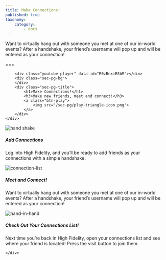 ```yaml
---
title: Make Connections!
published: true
taxonomy:
    category:
        - docs
---
```


<!--While modifying the content of this page, ensure to only replace the text and image and video URL information. Contact Nimisha to make changes to the design. -->

<!-- Summary Begin -->
<div class="summary-block">
	<p>Want to virtually hang out with someone you met at one of our in-world events? After a handshake, your friend’s username will pop up and will be entered as your connection!</p>
</div>
<!-- Summary End -->

===

<div class="video-container">
	<div class="area-holder">
	</div>
	<div class="area-content">
		
		<div class="youtube-player" data-id="R0zBnxiRSbM"></div>
		<div class="sec-pg-bg">
		</div>
		<div class="sec-pg-title">
			<h1>Make Connections!</h1>
			<h3>Make new friends, meet and connect!</h3>
			<a class="btn-play">
				<img src="/sec-pg/play-triangle-icon.png">
			</a>
		</div>
	</div>
	
</div>

<div id="sec-pg-body-1" class="sec-pg-content content-reversed">
	<div class="container">
		<div class="sec-pg-image">
			<img src="/sec-pg/hand-shake-big.gif" alt="hand shake" title="Handshake Swirl" >
		</div>
		<div class="sec-pg-text">
			<h5>Add Connections</h5>
			<p>Log into High Fidelity, and you’ll be ready to add friends as your connections with a simple handshake.</p>
		</div>
	</div>
</div>
<div id="sec-pg-body-2" class="sec-pg-content">
	<div class="container">
		<div class="sec-pg-image">
			<img src="/sec-pg/connection-list.png" alt="connection-list" title="Connections">
		</div>
		<div class="sec-pg-text">
			<h5>Meet and Connect!</h5>
			<p>Want to virtually hang out with someone you met at one of our in-world events? After a handshake, your friend’s username will pop up and will be entered as your connection!</p>
		</div>
	</div>
</div>
<div id="sec-pg-body-3" class="sec-pg-content content-reversed">
	<div class="container">
		<div class="sec-pg-image">
			<img src="/sec-pg/couple-hand-in-hand.png" alt="hand-in-hand" title="Hand in hand">
		</div>
		<div class="sec-pg-text">
			<h5>Check Out Your Connections List!</h5>
			<p>Next time you’re back in High Fidelity, open your connections list and see where your friend is located! Press the visit button to join them.</p>
		</div>
		
	</div>
</div>